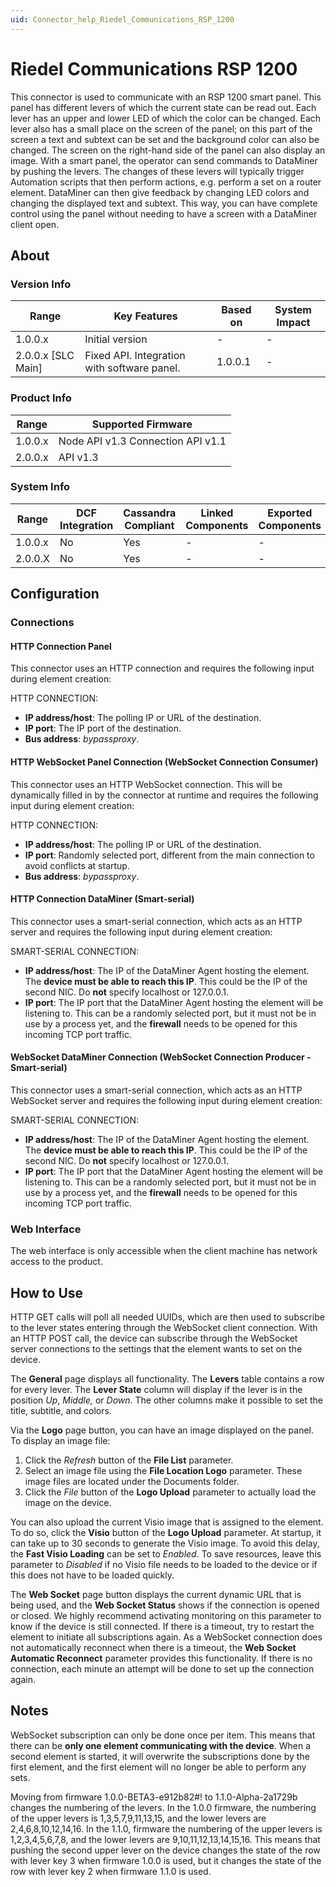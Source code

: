 ```yaml
---
uid: Connector_help_Riedel_Communications_RSP_1200
---
```


# Riedel Communications RSP 1200

This connector is used to communicate with an RSP 1200 smart panel. This panel has different levers of which the current state can be read out. Each lever has an upper and lower LED of which the color can be changed. Each lever also has a small place on the screen of the panel; on this part of the screen a text and subtext can be set and the background color can also be changed. The screen on the right-hand side of the panel can also display an image. With a smart panel, the operator can send commands to DataMiner by pushing the levers. The changes of these levers will typically trigger Automation scripts that then perform actions, e.g. perform a set on a router element. DataMiner can then give feedback by changing LED colors and changing the displayed text and subtext. This way, you can have complete control using the panel without needing to have a screen with a DataMiner client open.

## About

### Version Info

| **Range**            | **Key Features**                            | **Based on** | **System Impact** |
|----------------------|---------------------------------------------|--------------|-------------------|
| 1.0.0.x              | Initial version                             | \-           | \-                |
| 2.0.0.x \[SLC Main\] | Fixed API. Integration with software panel. | 1.0.0.1      | \-                |

### Product Info

| **Range** | **Supported Firmware**            |
|-----------|-----------------------------------|
| 1.0.0.x   | Node API v1.3 Connection API v1.1 |
| 2.0.0.x   | API v1.3                          |

### System Info

| **Range** | **DCF Integration** | **Cassandra Compliant** | **Linked Components** | **Exported Components** |
|-----------|---------------------|-------------------------|-----------------------|-------------------------|
| 1.0.0.x   | No                  | Yes                     | \-                    | \-                      |
| 2.0.0.X   | No                  | Yes                     | \-                    | \-                      |

## Configuration

### Connections

#### HTTP Connection Panel

This connector uses an HTTP connection and requires the following input during element creation:

HTTP CONNECTION:

- **IP address/host**: The polling IP or URL of the destination.
- **IP port**: The IP port of the destination.
- **Bus address**: *bypassproxy*.

#### HTTP WebSocket Panel Connection (WebSocket Connection Consumer)

This connector uses an HTTP WebSocket connection. This will be dynamically filled in by the connector at runtime and requires the following input during element creation:

HTTP CONNECTION:

- **IP address/host**: The polling IP or URL of the destination.
- **IP port**: Randomly selected port, different from the main connection to avoid conflicts at startup.
- **Bus address**: *bypassproxy*.

#### HTTP Connection DataMiner (Smart-serial)

This connector uses a smart-serial connection, which acts as an HTTP server and requires the following input during element creation:

SMART-SERIAL CONNECTION:

- **IP address/host**: The IP of the DataMiner Agent hosting the element. The **device must be able to reach this IP**. This could be the IP of the second NIC. Do **not** specify localhost or 127.0.0.1.
- **IP port**: The IP port that the DataMiner Agent hosting the element will be listening to. This can be a randomly selected port, but it must not be in use by a process yet, and the **firewall** needs to be opened for this incoming TCP port traffic.

#### WebSocket DataMiner Connection (WebSocket Connection Producer - Smart-serial)

This connector uses a smart-serial connection, which acts as an HTTP WebSocket server and requires the following input during element creation:

SMART-SERIAL CONNECTION:

- **IP address/host**: The IP of the DataMiner Agent hosting the element. The **device must be able to reach this IP**. This could be the IP of the second NIC. Do **not** specify localhost or 127.0.0.1.
- **IP port**: The IP port that the DataMiner Agent hosting the element will be listening to. This can be a randomly selected port, but it must not be in use by a process yet, and the **firewall** needs to be opened for this incoming TCP port traffic.

### Web Interface

The web interface is only accessible when the client machine has network access to the product.

## How to Use

HTTP GET calls will poll all needed UUIDs, which are then used to subscribe to the lever states entering through the WebSocket client connection. With an HTTP POST call, the device can subscribe through the WebSocket server connections to the settings that the element wants to set on the device.

The **General** page displays all functionality. The **Levers** table contains a row for every lever. The **Lever State** column will display if the lever is in the position *Up*, *Middle,* or *Down*. The other columns make it possible to set the title, subtitle, and colors.

Via the **Logo** page button, you can have an image displayed on the panel. To display an image file:

1. Click the *Refresh* button of the **File List** parameter.
2. Select an image file using the **File Location Logo** parameter. These image files are located under the Documents folder.
3. Click the *File* button of the **Logo Upload** parameter to actually load the image on the device.

You can also upload the current Visio image that is assigned to the element. To do so, click the **Visio** button of the **Logo Upload** parameter. At startup, it can take up to 30 seconds to generate the Visio image. To avoid this delay, the **Fast Visio Loading** can be set to *Enabled*. To save resources, leave this parameter to *Disabled* if no Visio file needs to be loaded to the device or if this does not have to be loaded quickly.

The **Web Socket** page button displays the current dynamic URL that is being used, and the **Web Socket Status** shows if the connection is opened or closed. We highly recommend activating monitoring on this parameter to know if the device is still connected. If there is a timeout, try to restart the element to initiate all subscriptions again. As a WebSocket connection does not automatically reconnect when there is a timeout, the **Web Socket Automatic Reconnect** parameter provides this functionality. If there is no connection, each minute an attempt will be done to set up the connection again.

## Notes

WebSocket subscription can only be done once per item. This means that there can be **only one element communicating with the device**. When a second element is started, it will overwrite the subscriptions done by the first element, and the first element will no longer be able to perform any sets.

Moving from firmware 1.0.0-BETA3-e912b82#! to 1.1.0-Alpha-2a1729b changes the numbering of the levers. In the 1.0.0 firmware, the numbering of the upper levers is 1,3,5,7,9,11,13,15, and the lower levers are 2,4,6,8,10,12,14,16. In the 1.1.0, firmware the numbering of the upper levers is 1,2,3,4,5,6,7,8, and the lower levers are 9,10,11,12,13,14,15,16. This means that pushing the second upper lever on the device changes the state of the row with lever key 3 when firmware 1.0.0 is used, but it changes the state of the row with lever key 2 when firmware 1.1.0 is used.
